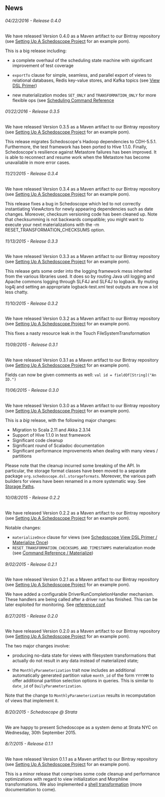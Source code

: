 ## News

###### 04/22/2016 - Release 0.4.0

We have released Version 0.4.0 as a Maven artifact to our Bintray repository (see [Setting Up A Schedoscope Project](https://github.com/ottogroup/schedoscope/wiki/Setting-up-a-Schedoscope-Project) for an example pom). 

This is a big release including:

* a complete overhaul of the scheduling state machine with significant improvement of test coverage

* `exportTo` clause for simple, seamless, and parallel export of views to relational databases, Redis key-value stores, and Kafka topics (see [View DSL Primer](https://github.com/ottogroup/schedoscope/wiki/Schedoscope-View-DSL-Primer))

* new materialization modes `SET_ONLY` and `TRANSFORMATION_ONLY` for more flexible ops (see [Scheduling Command Reference](https://github.com/ottogroup/schedoscope/wiki/Scheduling-Command-Reference)

###### 01/22/2016 - Release 0.3.5

We have released Version 0.3.5 as a Maven artifact to our Bintray repository (see [Setting Up A Schedoscope Project](https://github.com/ottogroup/schedoscope/wiki/Setting-up-a-Schedoscope-Project) for an example pom).

This release migrates Schedoscope's Hadoop dependencies to CDH-5.5.1. Furthermore, the test framework has been ported to Hive 1.1.0. Finally, Schedoscope's resilience against Metastore failures has been improved. It is able to reconnect and resume work when the Metastore has become unavailable in more error cases.

###### 11/21/2015 - Release 0.3.4

We have released Version 0.3.4 as a Maven artifact to our Bintray repository (see [Setting Up A Schedoscope Project](https://github.com/ottogroup/schedoscope/wiki/Setting-up-a-Schedoscope-Project) for an example pom).

This release fixes a bug in Schedoscope which led to not correctly instantiating ViewActors for newly appearing dependencies such as date changes. Moreover, checksum versioning code has been cleaned up. Note that checksumming is not backwards compatible; you might want to execute your next materializations with the -m RESET_TRANSFORMATION_CHECKSUMS option.


###### 11/13/2015 - Release 0.3.3

We have released Version 0.3.3 as a Maven artifact to our Bintray repository (see [Setting Up A Schedoscope Project](https://github.com/ottogroup/schedoscope/wiki/Setting-up-a-Schedoscope-Project) for an example pom).

This release gets some order into the logging framework mess inherited from the various libraries used. It does so by routing Java util logging and Apache commons logging through SLF4J and SLF4J to logback. By muting log4j and setting an appropriate logback-test.xml test outputs are now a lot less chatty.

###### 11/10/2015 - Release 0.3.2

We have released Version 0.3.2 as a Maven artifact to our Bintray repository (see [Setting Up A Schedoscope Project](https://github.com/ottogroup/schedoscope/wiki/Setting-up-a-Schedoscope-Project) for an example pom).

This fixes a nasty resource leak in the Touch FileSystemTransformation

###### 11/09/2015 - Release 0.3.1

We have released Version 0.3.1 as a Maven artifact to our Bintray repository (see [Setting Up A Schedoscope Project](https://github.com/ottogroup/schedoscope/wiki/Setting-up-a-Schedoscope-Project) for an example pom).

Fields can now be given comments as well: `val id = fieldOf[String]("An ID.")` 

###### 11/06/2015 - Release 0.3.0

We have released Version 0.3.0 as a Maven artifact to our Bintray repository (see [Setting Up A Schedoscope Project](https://github.com/ottogroup/schedoscope/wiki/Setting-up-a-Schedoscope-Project) for an example pom).

This is a _big_ release, with the following major changes:

* Migration to Scala 2.11 and Akka 2.3.14
* Support of Hive 1.1.0 in test framework
* Significant code cleanup 
* Significant round of Scaladoc documentation
* Significant performance improvements when dealing with many views / partitions

Please note that the cleanup incurred some breaking of the API. In particular, the storage format classes have been moved to a separate package `org.schedoscope.dsl.storageformats`. Moreover, the various path builders for views have been renamed in a more systematic way. See [Storage Paths](https://github.com/ottogroup/schedoscope/wiki/Storage-Formats#storage-paths).


###### 10/08/2015 - Release 0.2.2

We have released Version 0.2.2 as a Maven artifact to our Bintray repository (see [Setting Up A Schedoscope Project](https://github.com/ottogroup/schedoscope/wiki/Setting-up-a-Schedoscope-Project) for an example pom).

Notable changes:

* `materializeOnce` clause for views (see [Schedoscope View DSL Primer / Materialize Once](https://github.com/ottogroup/schedoscope/wiki/Schedoscope-View-DSL-Primer))
* `RESET_TRANSFORMATION_CHECKSUMS_AND_TIMESTAMPS` materialization mode (see [Command Reference / Materialize](https://github.com/ottogroup/schedoscope/wiki/Command-Reference))

###### 9/02/2015 - Release 0.2.1

We have released Version 0.2.1 as a Maven artifact to our Bintray repository (see [Setting Up A Schedoscope Project](https://github.com/ottogroup/schedoscope/wiki/Setting-up-a-Schedoscope-Project) for an example pom).

We have added a configurable DriverRunCompletionHandler mechanism. These handlers are being called after a driver run has finished. This can be later exploited for monitoring. See [reference.conf](https://github.com/ottogroup/schedoscope/wiki/Configuring-Schedoscope) 

###### 8/27/2015 - Release 0.2.0

We have released Version 0.2.0 as a Maven artifact to our Bintray repository (see [Setting Up A Schedoscope Project](https://github.com/ottogroup/schedoscope/wiki/Setting-up-a-Schedoscope-Project) for an example pom).

The two major changes involve:

* producing no-data state for views with filesystem transformations that actually do not result in any data instead of materialized state;

* the `MonthlyParameterization` trait now includes an additional automatically generated partition value `month_id` of the form `YYYYMM` to offer additional partition selection options in queries. This is similar to `date_id` of `DailyParameterization`. 

Note that the change to `MonthlyParameterization` results in recomputation of views that implement it. 


###### 8/20/2015 - Schedoscope @ Strata

We are happy to present Schedoscope as a system demo at Strata NYC on Wednesday, 30th September 2015.

###### 8/7/2015 - Release 0.1.1

We have released Version 0.1.1 as a Maven artifact to our Bintray repository (see [Setting Up A Schedoscope Project](https://github.com/ottogroup/schedoscope/wiki/Setting-up-a-Schedoscope-Project) for an example pom). 

This is a minor release that comprises some code cleanup and performance optimizations with regard to view initialization and Morphline transformations. We also ímplemented a [shell transformation](https://github.com/ottogroup/schedoscope/wiki/Shell-Transformations) (more documentation to come). 